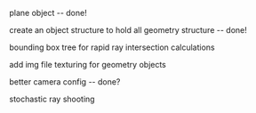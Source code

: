 plane object -- done!

create an object structure to hold all geometry structure -- done!

bounding box tree for rapid ray intersection calculations

add img file texturing for geometry objects

better camera config -- done?

stochastic ray shooting
